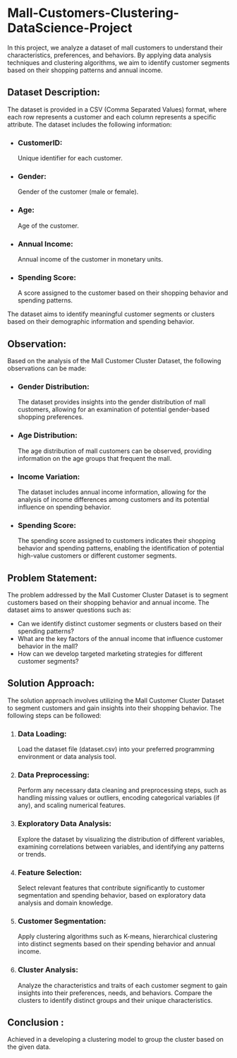 # Mall-Customers-Clustering-DataScience-Project
In this project, we analyze a dataset of mall customers to understand their characteristics, preferences, and behaviors. By applying data analysis techniques and clustering algorithms, we aim to identify customer segments based on their shopping patterns and annual income.
## Dataset Description:
The dataset is provided in a CSV (Comma Separated Values) format, where each row represents a customer and each column represents a specific attribute. The dataset includes the following information:
* ### CustomerID:
  Unique identifier for each customer.
* ### Gender:
  Gender of the customer (male or female).
* ### Age:
  Age of the customer.
* ### Annual Income:
   Annual income of the customer in monetary units.
* ### Spending Score:
   A score assigned to the customer based on their shopping behavior and spending patterns.

The dataset aims to identify meaningful customer segments or clusters based on their demographic information and spending behavior.
## Observation:
Based on the analysis of the Mall Customer Cluster Dataset, the following observations can be made:
* ### Gender Distribution:
  The dataset provides insights into the gender distribution of mall customers, allowing for an examination of potential gender-based shopping preferences.
* ### Age Distribution:
  The age distribution of mall customers can be observed, providing information on the age groups that frequent the mall.
* ### Income Variation:
  The dataset includes annual income information, allowing for the analysis of income differences among customers and its potential influence on spending behavior.
* ### Spending Score:
  The spending score assigned to customers indicates their shopping behavior and spending patterns, enabling the identification of potential high-value customers or different customer segments.
## Problem Statement:
The problem addressed by the Mall Customer Cluster Dataset is to segment customers based on their shopping behavior and annual income. The dataset aims to answer questions such as:
* Can we identify distinct customer segments or clusters based on their spending patterns?
* What are the key factors of the annual income that influence customer behavior in the mall?
* How can we develop targeted marketing strategies for different customer segments?
## Solution Approach:
The solution approach involves utilizing the Mall Customer Cluster Dataset to segment customers and gain insights into their shopping behavior. The following steps can be followed:

1. ### Data Loading:
   Load the dataset file (dataset.csv) into your preferred programming environment or data analysis tool.

2. ### Data Preprocessing:
   Perform any necessary data cleaning and preprocessing steps, such as handling missing values or outliers, encoding categorical variables (if any), and scaling numerical features.

3. ### Exploratory Data Analysis:
   Explore the dataset by visualizing the distribution of different variables, examining correlations between variables, and identifying any patterns or trends.

4. ### Feature Selection:
   Select relevant features that contribute significantly to customer segmentation and spending behavior, based on exploratory data analysis and domain knowledge.

5. ### Customer Segmentation:
   Apply clustering algorithms such as K-means, hierarchical clustering into distinct segments based on their spending behavior and annual income.

6. ### Cluster Analysis:
   Analyze the characteristics and traits of each customer segment to gain insights into their preferences, needs, and behaviors. Compare the clusters to identify distinct groups and their unique characteristics.
## Conclusion :
Achieved in a developing a clustering model to group the cluster based on the given data.
